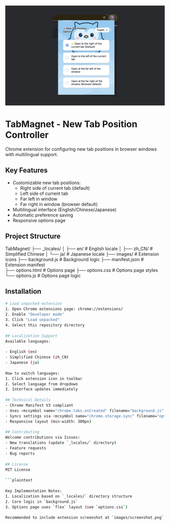 ![TabMagnet](images/TabMagnet.jpg)
# TabMagnet - New Tab Position Controller

Chrome extension for configuring new tab positions in browser windows with multilingual support.

## Key Features
- Customizable new tab positions:
  - Right side of current tab (default)
  - Left side of current tab 
  - Far left in window
  - Far right in window (browser default)
- Multilingual interface (English/Chinese/Japanese)
- Automatic preference saving
- Responsive options page

## Project Structure
TabMagnet/
├── _locales/
│   ├── en/                 # English locale
│   ├── zh_CN/              # Simplified Chinese
│   └── ja/                 # Japanese locale
├── images/                 # Extension icons
├── background.js           # Background logic
├── manifest.json           # Extension manifest  
├── options.html            # Options page
├── options.css             # Options page styles
└── options.js              # Options page logic

## Installation
```bash
# Load unpacked extension
1. Open Chrome extensions page: chrome://extensions/
2. Enable "Developer mode"
3. Click "Load unpacked"
4. Select this repository directory

## Localization Support
Available languages:

- English (en)
- Simplified Chinese (zh_CN)
- Japanese (ja)

How to switch languages:
1. Click extension icon in toolbar
2. Select language from dropdown
3. Interface updates immediately

## Technical Details
- Chrome Manifest V3 compliant
- Uses <mcsymbol name="chrome.tabs.onCreated" filename="background.js" path="TabMagnet/background.js" startline="1" type="function"></mcsymbol> for tab creation events
- Syncs settings via <mcsymbol name="chrome.storage.sync" filename="options.js" path="TabMagnet/options.js" startline="3" type="function"></mcsymbol>
- Responsive layout (min-width: 300px)

## Contributing
Welcome contributions via Issues:
- New translations (update `_locales/` directory)
- Feature requests
- Bug reports

## License
MIT License

```plaintext

Key Implementation Notes:
1. Localization based on `_locales/` directory structure
2. Core logic in `background.js`
3. Options page uses `flex` layout (see `options.css`)

Recommended to include extension screenshot at `images/screenshot.png`.
